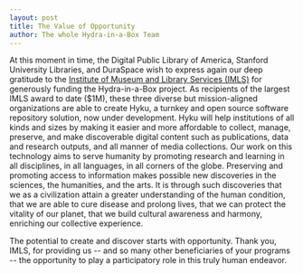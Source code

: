 ```yaml
---
layout: post
title: The Value of Opportunity
author: The whole Hydra-in-a-Box Team
---
```


At this moment in time, the Digital Public Library of America, Stanford University Libraries, and DuraSpace wish to express again our deep gratitude to the <a href="https://www.imls.gov/">Institute of Museum and Library Services (IMLS)</a> for generously funding the Hydra-in-a-Box project. As recipients of the largest IMLS award to date ($1M), these three diverse but mission-aligned organizations are able to create Hyku, a turnkey and open source software repository solution, now under development. Hyku will help institutions of all kinds and sizes by making it easier and more affordable to collect, manage, preserve, and make discoverable digital content such as publications, data and research outputs, and all manner of media collections. Our work on this technology aims to serve humanity by promoting research and learning in all disciplines, in all languages, in all corners of the globe. Preserving and promoting access to information makes possible new discoveries in the sciences, the humanities, and the arts. It is through such discoveries that we as a civilization attain a greater understanding of the human condition, that we are able to cure disease and prolong lives, that we can protect the vitality of our planet, that we build cultural awareness and harmony, enriching our collective experience. 

The potential to create and discover starts with opportunity. Thank you, IMLS, for providing us -- and so many other beneficiaries of your programs -- the opportunity to play a participatory role in this truly human endeavor.

